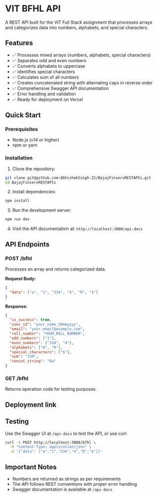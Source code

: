 # VIT BFHL API

A REST API built for the VIT Full Stack assignment that processes arrays and categorizes data into numbers, alphabets, and special characters.

## Features

- ✅ Processes mixed arrays (numbers, alphabets, special characters)
- ✅ Separates odd and even numbers
- ✅ Converts alphabets to uppercase
- ✅ Identifies special characters
- ✅ Calculates sum of all numbers
- ✅ Creates concatenated string with alternating caps in reverse order
- ✅ Comprehensive Swagger API documentation
- ✅ Error handling and validation
- ✅ Ready for deployment on Vercel

## Quick Start

### Prerequisites
- Node.js (v14 or higher)
- npm or yarn

### Installation

1. Clone the repository:
```bash
git clone git@github.com:AbhishekSingh-22/BajajFinservRESTAPIs.git
cd BajajFinservRESTAPIs
```

2. Install dependencies:
```bash
npm install
```


3. Run the development server:
```bash
npm run dev
```
4. Visit the API documentation at: `http://localhost:3000/api-docs`

## API Endpoints

### POST /bfhl
Processes an array and returns categorized data.

**Request Body:**
```json
{
  "data": ["a", "1", "334", "4", "R", "$"]
}
```

**Response:**
```json
{
  "is_success": true,
  "user_id": "your_name_ddmmyyyy",
  "email": "your.email@example.com",
  "roll_number": "YOUR_ROLL_NUMBER",
  "odd_numbers": ["1"],
  "even_numbers": ["334", "4"],
  "alphabets": ["A", "R"],
  "special_characters": ["$"],
  "sum": "339",
  "concat_string": "Ra"
}
```

### GET /bfhl
Returns operation code for testing purposes.

## Deployment link



## Testing

Use the Swagger UI at `/api-docs` to test the API, or use curl:

```bash
curl -X POST http://localhost:3000/bfhl \
  -H "Content-Type: application/json" \
  -d '{"data": ["a","1","334","4","R","$"]}'
```

## Important Notes

- Numbers are returned as strings as per requirements
- The API follows REST conventions with proper error handling
- Swagger documentation is available at `/api-docs`